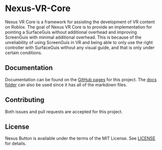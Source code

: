# Nexus-VR-Core
Nexus VR Core is a framework for assisting the development
of VR content on Roblox. The goal of Nexus VR Core is to
provide an implementation for pointing a SurfaceGuis without
additional overhead and improving ScreenGuis with minimal
additional overhead. This is because of the unreliability
of using ScreenGuis in VR and being able to only use the
right controller with SurfaceGuis without any visual guide,
and that is only under certain conditions.

## Documentation
Documentation can be found on the [GitHub pages](https://thenexusavenger.github.io/Nexus-VR-Core)
for this project. The [docs folder](docs) can also be used since it has all
of the markdown files.

## Contributing
Both issues and pull requests are accepted for this project.

## License
Nexus Button is available under the terms of the MIT 
License. See [LICENSE](LICENSE) for details.